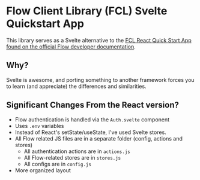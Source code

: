 # Flow Client Library (FCL) Svelte Quickstart App

This library serves as a Svelte alternative to the [FCL React Quick Start App found on the official Flow developer documentation](https://docs.onflow.org/fcl/tutorials/flow-app-quickstart/).

## Why?

Svelte is awesome, and porting something to another framework forces you to learn (and appreciate) the differences and similarities.

## Significant Changes From the React version?

- Flow authentication is handled via the `Auth.svelte` component
- Uses `.env` variables
- Instead of React's setState/useState, I've used Svelte stores.
- All Flow related JS files are in a separate folder (config, actions and stores)
  - All authentication actions are in `actions.js`
  - All Flow-related stores are in `stores.js`
  - All configs are in `config.js`
- More organized layout